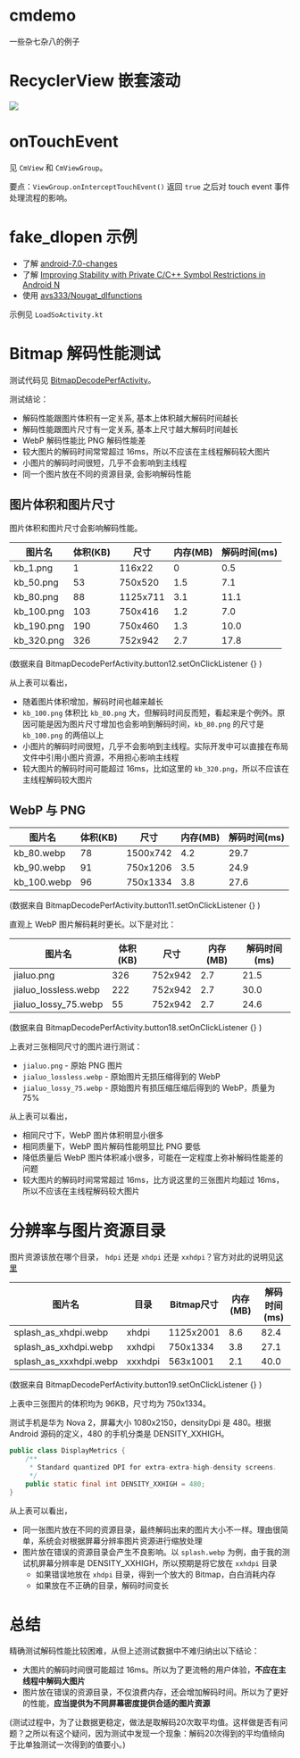 # cmdemo
一些杂七杂八的例子

# RecyclerView 嵌套滚动

![](https://mp.weixin.qq.com/s?__biz=MzAxMTI4MTkwNQ==&mid=2650828127&idx=1&sn=a41f70febd47b9813fd124073028a5d1&chksm=80b7b9c1b7c030d707dbe8393bedec01e074c672014139715a36e273dcf232f71088eab4475c&mpshare=1&scene=1&srcid=0617OUaeDN16bzvzNGilbQfi&rd2werd=1#wechat_redirect)

# onTouchEvent

见 `CmView` 和 `CmViewGroup`。

要点：`ViewGroup.onInterceptTouchEvent()` 返回 `true` 之后对 touch event 事件处理流程的影响。

# fake_dlopen 示例

+ 了解 [android-7.0-changes](https://developer.android.com/about/versions/nougat/android-7.0-changes#ndk)
+ 了解 [Improving Stability with Private C/C++ Symbol Restrictions in Android N](https://android-developers.googleblog.com/2016/06/improving-stability-with-private-cc.html)
+ 使用 [avs333/Nougat_dlfunctions](https://github.com/avs333/Nougat_dlfunctions)

示例见 `LoadSoActivity.kt`

# Bitmap 解码性能测试

测试代码见 [BitmapDecodePerfActivity](https://github.com/410063005/cmdemo/blob/master/app/src/main/java/com/sunmoonblog/cmdemo/bitmap/BitmapDecodePerfActivity.kt)。

测试结论：

+ 解码性能跟图片体积有一定关系, 基本上体积越大解码时间越长
+ 解码性能跟图片尺寸有一定关系, 基本上尺寸越大解码时间越长
+ WebP 解码性能比 PNG 解码性能差
+ 较大图片的解码时间常常超过 16ms，所以不应该在主线程解码较大图片
+ 小图片的解码时间很短，几乎不会影响到主线程
+ 同一个图片放在不同的资源目录, 会影响解码性能

## 图片体积和图片尺寸

图片体积和图片尺寸会影响解码性能。

|图片名      |体积(KB)|尺寸     |内存(MB)|解码时间(ms)|
|-----------|-------|--------|-------|-----------|
|kb_1.png   |1      |116x22  |0      |0.5        |
|kb_50.png  |53     |750x520 |1.5    |7.1        |
|kb_80.png  |88     |1125x711|3.1    |11.1       |
|kb_100.png |103    |750x416 |1.2    |7.0        |
|kb_190.png |190    |750x460 |1.3    |10.0       |
|kb_320.png |326    |752x942 |2.7    |17.8       |

(数据来自 BitmapDecodePerfActivity.button12.setOnClickListener {} )

从上表可以看出，

+ 随着图片体积增加，解码时间也越来越长
+ `kb_100.png` 体积比 `kb_80.png` 大，但解码时间反而短，看起来是个例外。原因可能是因为图片尺寸增加也会影响到解码时间，`kb_80.png` 的尺寸是 `kb_100.png` 的两倍以上
+ 小图片的解码时间很短，几乎不会影响到主线程。实际开发中可以直接在布局文件中引用小图片资源，不用担心影响主线程
+ 较大图片的解码时间可能超过 16ms，比如这里的 `kb_320.png`，所以不应该在主线程解码较大图片

## WebP 与 PNG

|图片名      |体积(KB)|尺寸     |内存(MB)|解码时间(ms)|
|-----------|-------|--------|-------|-----------|
|kb_80.webp |78     |1500x742|4.2    |29.7       |
|kb_90.webp |91     |750x1206|3.5    |24.9       |
|kb_100.webp|96     |750x1334|3.8    |27.6       |

(数据来自 BitmapDecodePerfActivity.button11.setOnClickListener {} )

直观上 WebP 图片解码耗时更长。以下是对比：

|图片名                |体积(KB)|尺寸      |内存(MB)|解码时间(ms)|
|---------------------|-------|---------|-------|-----------|
|jialuo.png           |326    |752x942  |2.7    |21.5       |
|jialuo_lossless.webp |222    |752x942  |2.7    |30.0       |
|jialuo_lossy_75.webp |55     |752x942  |2.7    |24.6       |

(数据来自 BitmapDecodePerfActivity.button18.setOnClickListener {} )

上表对三张相同尺寸的图片进行测试：

+ `jialuo.png` - 原始 PNG 图片
+ `jialuo_lossless.webp` - 原始图片无损压缩得到的 WebP
+ `jialuo_lossy_75.webp` - 原始图片有损压缩压缩后得到的 WebP，质量为75%

从上表可以看出，

+ 相同尺寸下，WebP 图片体积明显小很多
+ 相同质量下，WebP 图片解码性能明显比 PNG 要低
+ 降低质量后 WebP 图片体积减小很多，可能在一定程度上弥补解码性能差的问题
+ 较大图片的解码时间常常超过 16ms，比方说这里的三张图片均超过 16ms，所以不应该在主线程解码较大图片

# 分辨率与图片资源目录
图片资源该放在哪个目录， `hdpi` 还是 `xhdpi` 还是 `xxhdpi`？官方对此的说明见[这里](https://developer.android.com/training/multiscreen/screendensities#TaskProvideAltBmp)

|图片名                  |目录    |Bitmap尺寸|内存(MB)|解码时间(ms)|
|-----------------------|-------|---------|-------|-----------|
|splash_as_xhdpi.webp   |xhdpi  |1125x2001|8.6    |82.4      |
|splash_as_xxhdpi.webp  |xxhdpi |750x1334 |3.8    |27.1      |
|splash_as_xxxhdpi.webp |xxxhdpi|563x1001 |2.1    |40.0      |

(数据来自 BitmapDecodePerfActivity.button19.setOnClickListener {} )

上表中三张图片的体积均为 96KB，尺寸均为 750x1334。

测试手机是华为 Nova 2，屏幕大小 1080x2150，densityDpi 是 480。根据 Android 源码的定义，480 的手机分类是 DENSITY_XXHIGH。

```java
public class DisplayMetrics {
    /**
     * Standard quantized DPI for extra-extra-high-density screens.
     */
    public static final int DENSITY_XXHIGH = 480;
}
```

从上表可以看出，

+ 同一张图片放在不同的资源目录，最终解码出来的图片大小不一样。理由很简单，系统会对根据屏幕分辨率图片资源进行缩放处理
+ 图片放在错误的资源目录会产生不良影响。以 `splash.webp` 为例，由于我的测试机屏幕分辨率是 DENSITY_XXHIGH，所以预期是将它放在 `xxhdpi` 目录
  + 如果错误地放在 `xhdpi` 目录，得到一个放大的 Bitmap，白白消耗内存
  + 如果放在不正确的目录，解码时间变长

# 总结
精确测试解码性能比较困难，从但上述测试数据中不难归纳出以下结论：

+ 大图片的解码时间很可能超过 16ms。所以为了更流畅的用户体验，**不应在主线程中解码大图片**
+ 图片放在错误的资源目录，不仅浪费内存，还会增加解码时间。所以为了更好的性能，**应当提供为不同屏幕密度提供合适的图片资源**

(测试过程中，为了让数据更稳定，做法是取解码20次取平均值。这样做是否有问题？之所以有这个疑问，因为测试中发现一个现象：解码20次得到的平均值倾向于比单独测试一次得到的值要小。)